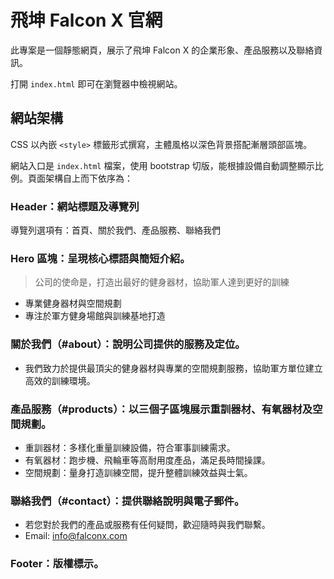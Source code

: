 # 飛坤 Falcon X 官網

此專案是一個靜態網頁，展示了飛坤 Falcon X 的企業形象、產品服務以及聯絡資訊。

打開 `index.html` 即可在瀏覽器中檢視網站。

## 網站架構
CSS 以內嵌 `<style>` 標籤形式撰寫，主體風格以深色背景搭配漸層頭部區塊。

網站入口是 `index.html` 檔案，使用 bootstrap 切版，能根據設備自動調整顯示比例。頁面架構自上而下依序為：

### **Header**：網站標題及導覽列
  導覽列選項有：首頁、關於我們、產品服務、聯絡我們
  
### **Hero 區塊**：呈現核心標語與簡短介紹。
  > 公司的使命是，打造出最好的健身器材，協助軍人達到更好的訓練
  - 專業健身器材與空間規劃
  - 專注於軍方健身場館與訓練基地打造
  
### **關於我們（#about）**：說明公司提供的服務及定位。  
  - 我們致力於提供最頂尖的健身器材與專業的空間規劃服務，協助軍方單位建立高效的訓練環境。

### **產品服務（#products）**：以三個子區塊展示重訓器材、有氧器材及空間規劃。
  - 重訓器材：多樣化重量訓練設備，符合軍事訓練需求。
  - 有氧器材：跑步機、飛輪車等高耐用度產品，滿足長時間操課。
  - 空間規劃：量身打造訓練空間，提升整體訓練效益與士氣。

### **聯絡我們（#contact）**：提供聯絡說明與電子郵件。
  - 若您對於我們的產品或服務有任何疑問，歡迎隨時與我們聯繫。
  - Email: info@falconx.com

### **Footer**：版權標示。

